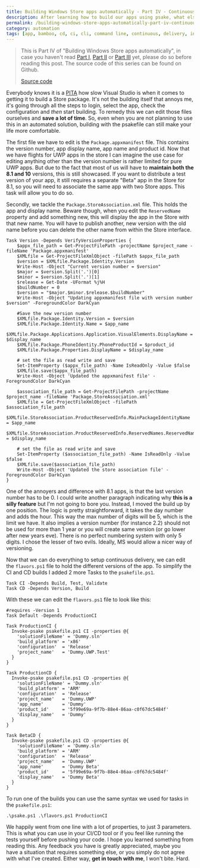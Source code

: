 ```yaml
---
title: Building Windows Store apps automatically - Part IV - Continuous Delivery
description: After learning how to build our apps using psake, what else do we need to continuously deliver?
permalink: /building-windows-store-apps-automatically-part-iv-continuous-delivery
category: automation
tags: [app, bamboo, cd, ci, cli, command line, continuous, delivery, integration, jenkins, make, makefile, powershell, psake, store, uwp, windows]
---
```


> This is Part IV of "Building Windows Store apps automatically", in case you haven't read <a href="http://herebedragons.io/building-windows-store-apps-automatically-part-i-introduction" target="_blank">Part I</a>, <a href="http://herebedragons.io/building-windows-store-apps-automatically-part-ii-building" target="_blank">Part II</a> or <a href="http://herebedragons.io/building-windows-store-apps-automatically-part-iii-continuous-integration" target="_blank">Part III</a> yet, please do so before reading this post. The source code of this series can be found on Github.
>
> <a class="github_link" href="https://github.com/JanJoris/psake-example" target="_blank" >Source code</a>

Everybody knows it is a <a href="http://www.urbandictionary.com/define.php?term=pita" target="_blank">PITA</a> how slow Visual Studio is when it comes to getting it to build a Store package. It's not the building itself that annoys me, it's going through all the steps to login, select the app, check the configuration and *then* start building. To remedy this we can edit those files ourselves and **save a lot of time**. So, even when you are not planning to use this in an automated solution, building with the psakefile can still make your life more comfortable.

The first file we have to edit is the `Package.appxmanifest` file. This contains the version number, app display name, app name and product id. Now that we have flights for UWP apps in the store I can imagine the use case for editing anything other than the version number is rather limited for pure UWP apps. But due to the fact that most of us will have to **maintain both the 8.1 and 10** versions, this is still showcased. If you want to distribute a test version of your app, it still requires a separate "Beta" app in the Store for 8.1, so you will need to associate the same app with two Store apps. This task will allow you to do so.

Secondly, we tackle the `Package.StoreAssociation.xml` file. This holds the app and display name. Beware though, when you edit the `ReservedName` property and add something new, this will display the app in the Store with that new name. You will have to publish another, new version with the old name before you can delete the other name from within the Store interface.

    Task Version -Depends VerifyVersionProperties {
        $appx_file_path = Get-ProjectFilePath -projectName $project_name -fileName 'Package.appxmanifest'
        $XMLfile = Get-ProjectFileXmlObject -filePath $appx_file_path
        $version = $XMLfile.Package.Identity.Version
        Write-Host -Object "Current version number = $version"
        $major = $version.Split('.')[0]
        $minor = $version.Split('.')[1]
        $release = Get-Date -UFormat %j%H
        $buildNumber = 0
        $version = "$major.$minor.$release.$buildNumber"
        Write-Host -Object "Updating appxmanifest file with version number $version" -ForegroundColor DarkCyan
    
        #Save the new version number
        $XMLfile.Package.Identity.Version = $version
        $XMLfile.Package.Identity.Name = $app_name
        $XMLfile.Package.Applications.Application.VisualElements.DisplayName = $display_name
        $XMLfile.Package.PhoneIdentity.PhoneProductId = $product_id
        $XMLfile.Package.Properties.DisplayName = $display_name
    
        # set the file as read write and save
        Set-ItemProperty ($appx_file_path) -Name IsReadOnly -Value $false
        $XMLfile.save($appx_file_path)
        Write-Host -Object 'Updated the appxmanifest file' -ForegroundColor DarkCyan
    
        $association_file_path = Get-ProjectFilePath -projectName $project_name -fileName 'Package.StoreAssociation.xml'
        $XMLfile = Get-ProjectFileXmlObject -filePath $association_file_path
        $XMLfile.StoreAssociation.ProductReservedInfo.MainPackageIdentityName = $app_name
        $XMLfile.StoreAssociation.ProductReservedInfo.ReservedNames.ReservedName = $display_name
    
        # set the file as read write and save
        Set-ItemProperty ($association_file_path) -Name IsReadOnly -Value $false
        $XMLfile.save($association_file_path)
        Write-Host -Object 'Updated the store association file' -ForegroundColor DarkCyan
    }
    

One of the annoyers and difference with 8.1 apps, is that the last version number has to be 0. I could write another paragraph indicating why **this is a silly feature** but I'm not going to bore you. Instead, I moved the build up by one position. The logic is pretty straightforward, it takes the day number and adds the hour. This way the max number of digits will be 5, which is the limit we have. It also implies a version number (for instance 2.2) should not be used for more than 1 year or you will create same version (or go lower after new years eve). There is no perfect numbering system with only 5 digits. I chose the lesser of two evils. Ideally, MS would allow a nicer way of versioning.

Now that we can do everything to setup continuous delivery, we can edit the `flavors.ps1` file to hold the different versions of the app. To simplify the CI and CD builds I added 2 more Tasks to the `psakefile.ps1`.

    Task CI -Depends Build, Test, Validate    
    Task CD -Depends Version, Build
    

With these we can edit the `flavors.ps1` file to look like this:

    #requires -Version 1
    Task Default -Depends ProductionCI
    
    Task ProductionCI {
      Invoke-psake psakefile.ps1 CI -properties @{
        'solutionFileName' = 'Dummy.sln'
        'build_platform' = 'x86'
        'configuration'  = 'Release'
        'project_name'   = 'Dummy.UWP.Test'
      }
    }
    
    Task ProductionCD {
      Invoke-psake psakefile.ps1 CD -properties @{
        'solutionFileName' = 'Dummy.sln'
        'build_platform' = 'ARM'
        'configuration'  = 'Release'
        'project_name'   = 'Dummy.UWP'
        'app_name'       = 'Dummy'
        'product_id'     = '5f99e69a-9f7b-88e4-86aa-c0f67dc5484f'
        'display_name'   = 'Dummy'
      }
    }
    
    Task BetaCD {
      Invoke-psake psakefile.ps1 CD -properties @{
        'solutionFileName' = 'Dummy.sln'
        'build_platform' = 'ARM'
        'configuration'  = 'Release'
        'project_name'   = 'Dummy.UWP'
        'app_name'       = 'Dummy Beta'
        'product_id'     = '5f99e69a-9f7b-88e4-86aa-c0f67dc5484f'
        'display_name'   = 'Dummy Beta'
      }
    }
    

To run one of the builds you can use the same syntax we used for tasks in the `psakefile.ps1`:

    .\psake.ps1 .\flavors.ps1 ProductionCI
    

We happily went from one line with a lot of properties, to just 3 parameters. This is what you can use in your CI/CD tool or if you feel like running the tests yourself before pushing your code. I hope you learned something from reading this. Any feedback you have is greatly appreciated, maybe you have a situation that requires something else, or you simply do not agree with what I've created. Either way, **get in touch with me**, I won't bite. Hard.